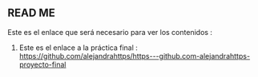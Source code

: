 ## READ ME

Este es el enlace que será necesario para ver los contenidos : 
1. Este es el enlace a la práctica final : https://github.com/alejandrahttps/https---github.com-alejandrahttps-proyecto-final
